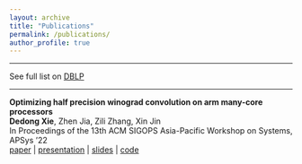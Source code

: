 ```yaml
---
layout: archive
title: "Publications"
permalink: /publications/
author_profile: true
---
```


<script async defer src="https://buttons.github.io/buttons.js"></script>

---
See full list on [DBLP](https://dblp.org/pid/328/0339.html)  

---
**Optimizing half precision winograd convolution on arm many-core
processors**  
**Dedong Xie**, Zhen Jia, Zili Zhang, Xin Jin\
In Proceedings of the 13th ACM SIGOPS Asia-Pacific Workshop on Systems, APSys ’22\
[paper](https://dl.acm.org/doi/10.1145/3546591.3547529)
| [presentation](https://drive.google.com/file/d/1ORxEp1757ryRkBKi0_n2Xf5hA5iQAEOQ/view)
| [slides](https://docs.google.com/presentation/d/1ibfGc3yWNl4SP4UOipCfzmaHFQHd5lpF/edit#slide=id.p1)
| [code](https://github.com/ddxxdd-code/nd_winograd_arm_neon)


